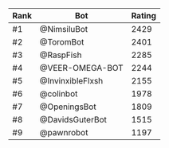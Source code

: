 Rank|Bot|Rating
---|---|---
#1|@NimsiluBot|2429
#2|@ToromBot|2401
#3|@RaspFish|2285
#4|@VEER-OMEGA-BOT|2244
#5|@InvinxibleFlxsh|2155
#6|@colinbot|1978
#7|@OpeningsBot|1809
#8|@DavidsGuterBot|1515
#9|@pawnrobot|1197
